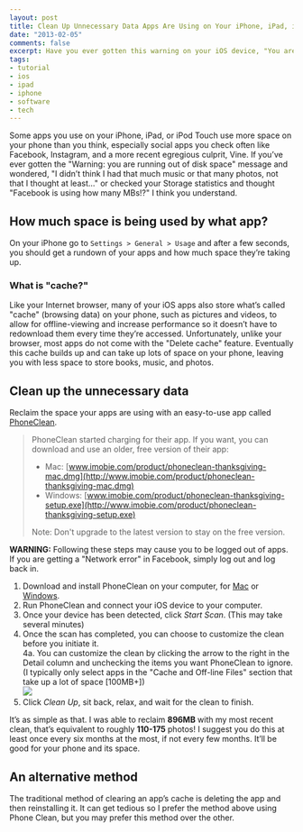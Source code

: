 ```yaml
---
layout: post
title: Clean Up Unnecessary Data Apps Are Using on Your iPhone, iPad, iPod Touch
date: "2013-02-05"
comments: false
excerpt: Have you ever gotten this warning on your iOS device, "You are running out of disk space" on your iOS device and wondered, "I didn’t think I had that much music or that many photos, not that I thought at least..." or checked your Storage statistics and thought "Facebook is using how many MBs!?" I think you understand.
tags:
- tutorial
- ios
- ipad
- iphone
- software
- tech
---
```


Some apps you use on your iPhone, iPad, or iPod Touch use more space on your phone than you think, especially social apps you check often like Facebook, Instagram, and a more recent egregious culprit, Vine. If you’ve ever gotten the "Warning: you are running out of disk space" message and wondered, "I didn’t think I had that much music or that many photos, not that I thought at least..." or checked your Storage statistics and thought "Facebook is using how many MBs!?" I think you understand.

## How much space is being used by what app?

On your iPhone go to `Settings > General > Usage` and after a few seconds, you should get a rundown of your apps and how much space they’re taking up.

### What is "cache?"

Like your Internet browser, many of your iOS apps also store what’s called "cache" (browsing data) on your phone, such as pictures and videos, to allow for offline-viewing and increase performance so it doesn’t have to redownload them every time they’re accessed. Unfortunately, unlike your browser, most apps do not come with the "Delete cache" feature. Eventually this cache builds up and can take up lots of space on your phone, leaving you with less space to store books, music, and photos.

## Clean up the unnecessary data

Reclaim the space your apps are using with an easy-to-use app called [PhoneClean](http://www.imobie.com/phoneclean).

> PhoneClean started charging for their app. If you want, you can download and use an older, free version of their app:
> 
> - Mac: [www.imobie.com/product/phoneclean-thanksgiving-mac.dmg](http://www.imobie.com/product/phoneclean-thanksgiving-mac.dmg)
> - Windows: [www.imobie.com/product/phoneclean-thanksgiving-setup.exe](http://www.imobie.com/product/phoneclean-thanksgiving-setup.exe)
> 
> Note: Don't upgrade to the latest version to stay on the free version.

**WARNING:** Following these steps may cause you to be logged out of apps. If you are getting a "Network error" in Facebook, simply log out and log back in.

1.  Download and install PhoneClean on your computer, for [Mac](http://www.imobie.com/phoneclean/download.htm) or [Windows](http://www.imobie.com/phoneclean/download.htm).
2.  Run PhoneClean and connect your iOS device to your computer.
3.  Once your device has been detected, click *Start Scan*. (This may take several minutes)
4.  Once the scan has completed, you can choose to customize the clean before you initiate it.  
4a. You can customize the clean by clicking the arrow to the right in the Detail column and unchecking the items you want PhoneClean to ignore. (I typically only select apps in the "Cache and Off-line Files" section that take up a lot of space [100MB+])  
![](/assets/images/blog/2013/clean-up-unnecessary-data-apps-are-using-on-your-iphone-ipad-ipod-touch/customize-clean.jpg)
5.  Click *Clean Up*, sit back, relax, and wait for the clean to finish.

It’s as simple as that. I was able to reclaim **896MB** with my most recent clean, that’s equivalent to roughly **110-175** photos! I suggest you do this at least once every six months at the most, if not every few months. It’ll be good for your phone and its space.

## An alternative method

The traditional method of clearing an app’s cache is deleting the app and then reinstalling it. It can get tedious so I prefer the method above using Phone Clean, but you may prefer this method over the other.